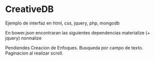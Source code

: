 # CreativeDB
Ejemplo de interfaz en html, css, jquery, php, mongodb

En bower.json encontraran las siguientes dependencias
materialize (+ jquery)
normalize

Pendiendes
Creacion de Enfoques.
Busqueda por campo de texto.
Paginacion al realizar scroll.



